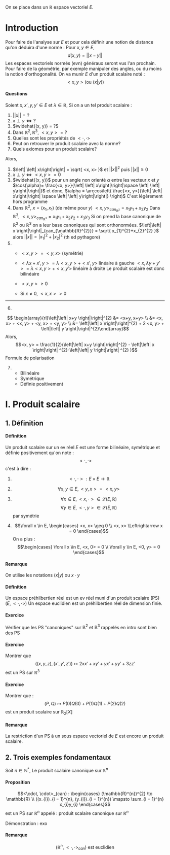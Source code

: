 On se place dans un $\mathbb{R}$ espace vectoriel $E$. 

# Introduction
Pour faire de l'analyse sur $E$ et pour cela définir une notion de distance qu'on déduira d'une norme : 
Pour $x, y \in E$, 
$$d(x, y) = \left|\left| x-y\right| \right|$$
Les espaces vectoriels normés (evn) généraux seront vus l'an prochain. 
Pour faire de la géométrie, par exemple manipuler des angles, ou du moins la notion d'orthogonalité. 
On va munir $E$ d'un produit scalaire noté : 
$$<x, y> \text{(ou } (x | y)\text{)}$$

#### Questions
Soient $x, x', y, y' \in E$ et $\lambda \in \mathbb{R}$,
Si on a un tel produit scalaire : 
1. $\left| \left| x\right|\right| = ?$ 
2. $x \perp y \Leftrightarrow ?$
3. $\widehat{(x, y)} = ?$
4. Dans $\mathbb{R}^{2}, \mathbb{R}^{3}$, $<x, y> = ?$
5. Quelles sont les propriétés de $<\cdot, \cdot>$
6. Peut on retrouver le produit scalaire avec la norme? 
7. Quels axiomes pour un produit scalaire? 

Alors, 
1. $\left| \left| x\right|\right| = \sqrt{ <x, x> }$ et $\left| \left| x\right|\right|^{2}$ puis $\left| \left| x\right|\right|\geq 0$
2. $x \perp y \Leftrightarrow <x, y> = 0$
3. $\widehat{(x, y)}$ pour un angle non orienté $\alpha$ entre les vecteur $x$ et $y$
   $\cos(\alpha)= \frac{<x, y>}{\left| \left| x\right|\right|\space \left| \left| y\right|\right|}$ et donc, $\alpha = \arccos\left( \frac{<x, y>}{\left| \left| x\right|\right| \space \left| \left| y\right|\right|} \right)$ 
   C'est légèrement hors programme
4. Dans $\mathbb{R}^{2}$, $x = (x_{1}, x_{1})$ (de même pour $y$)
   $<x, y>_{can_{\mathbb{R}^{2}}} = x_{1}y_{1} + x_{2}y_{2}$
   Dans $\mathbb{R}^{3}$, 
   $<x, y>_{can_{\mathbb{R}^{3}}} = x_{1}y_{1}+x_{2}y_{2}+x_{3}y_{3}$
   Si on prend la base canonique de $\mathbb{R}^{2}$ ou $\mathbb{R}^{3}$ on a leur base canoniques qui sont orthonormées. 
   $\left|\left| x \right|\right|_{can_{\mathbb{R}^{2}}} = \sqrt{ x_{1}^{2}+x_{2}^{2} }$ alors $\left|\left| x \right|\right| = \left| x_{1}\right|^{2} + \left| x_{2}\right|^{2}$ (th ed pythagore)
5. 
   + $<x, y> = <y, x>$ (symétrie)
   
   + $<\lambda x + x', y> = \lambda<x, y> + <x', y>$ linéaire à gauche
   $<x, \lambda y + y'> = \lambda<x, y> + <x, y'>$ linéaire à droite
   Le produit scalaire est donc bilinéaire
   + $<x, y> \geq 0$ 
   + Si $x \neq 0$, $<x, x> > 0$ 
___
6. 
$$ \begin{array}{rl}\left|\left| x+y \right|\right|^{2} &= <x+y, x+y> \\ &= <x, x> + <x, y> + <y, x> + <y, y> \\ &= \left|\left| x \right|\right|^{2} + 2 <x, y> + \left|\left| y \right|\right|^{2}\end{array}$$
Alors, 
$$<x, y> = \frac{1}{2}(\left|\left| x+y \right|\right|^{2} - \left|\left| x \right|\right| ^{2}-\left|\left| y \right|\right| ^{2} )$$
Formule de polarisation

7. 
   + Bilinéaire
   + Symétrique
   + Définie positivement


# I. Produit scalaire
## 1. Définition
#### Définition
Un produit scalaire sur un ev réel $E$ est une forme bilinéaire, symétrique et définie positivement qu'on note :
$$<\cdot, \cdot>$$
c'est à dire : 
1. $$<\cdot, \cdot> : E \times E \to \mathbb{R}$$

2. $$\forall x, y \in E, <y, x> = <x, y>$$
3. $$\forall x \in E, <x, \cdot> \in \mathcal{L}(E, \mathbb{R})$$
   $$\forall y \in E, <\cdot, y> \in \mathcal{L}(E, \mathbb{R})$$
   par symétrie
4. $$\forall x \in E, \begin{cases}
    <x, x> \geq 0 \\
    <x, x> \Leftrightarrow x = 0 \end{cases}$$
    On a plus : 
    $$\begin{cases}
    \forall x \in E, <x, 0> = 0 \\
    \forall y \in E, <0, y> = 0
    \end{cases}$$

#### Remarque
On utilise les notations $(x | y)$ ou $x \cdot y$

#### Définition
Un espace préhilbertien réel est un ev réel muni d'un produit scalaire (PS) $(E, <\cdot, \cdot>)$ 
Un espace euclidien est un préhilbertien réel de dimension finie. 

#### Exercice
Vérifier que les PS "canoniques" sur $\mathbb{R}^{2}$ et $\mathbb{R}^{3}$ rappelés en intro sont bien des PS

#### Exercice
Montrer que 
$$((x, y, z), (x', y', z')) \mapsto 2xx'+xy'+yx'+yy'+3zz'$$
est un PS sur $\mathbb{R}^{3}$

#### Exercice
Montrer que :
$$(P, Q) \mapsto P(0)Q(0)+P(1)Q(1) + P(2)Q(2)$$
est un produit scalaire sur $\mathbb{R}_{2}[X]$

#### Remarque
La restriction d'un PS à un sous espace vectoriel de $E$ est encore un produit scalaire. 

## 2. Trois exemples fondamentaux
Soit $n \in \mathbb{N}^{*}$,
Le produit scalaire canonique sur $\mathbb{R}^{n}$

#### Proposition
$$<\cdot, \cdot>_{can} : \begin{cases}
(\mathbb{R}^{n})^{2} \to \mathbb{R} \\
((x_{i})_{i = 1}^{n}, (y_{i})_{i = 1}^{n}) \mapsto \sum_{i = 1}^{n} x_{i}y_{i}
\end{cases}$$
est un PS sur $\mathbb{R}^{n}$ appelé : produit scalaire canonique sur $\mathbb{R}^{n}$

Démonstration : exo

#### Remarque
$$(\mathbb{R}^{n}, <\cdot, \cdot>_{can}) \text{ est euclidien}$$

